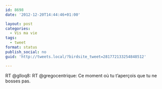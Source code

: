 ```yaml
---
id: 8698
date: '2012-12-20T14:44:46+01:00'

layout: post
categories:
  - Vis ma vie
tags:
  - tweet
format: status
publish_social: no
guid: 'http://tweets.local/?birdsite_tweet=281772133254848512'

---
```


RT @glloq8: RT @gregocentrique: Ce moment où tu t’aperçois que tu ne bosses pas.